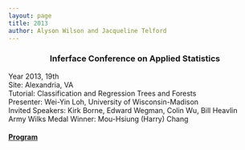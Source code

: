```yaml
---
layout: page
title: 2013
author: Alyson Wilson and Jacqueline Telford
---
```

<div align="center"><h3>Inferface Conference on Applied Statistics</h3></div>

<p>Year 2013, 19th<br>
Site: Alexandria, VA<br>
Tutorial: Classification and Regression Trees and Forests<br>
Presenter: Wei-Yin Loh, University of Wisconsin-Madison<br>
Invited Speakers: Kirk Borne, Edward Wegman, Colin Wu, Bill Heavlin<br>
Army Wilks Medal Winner: Mou-Hsiung (Harry) Chang</p>

#### [Program](https://alysongwilson.github.io/ACAS/DOE7/finalagenda13.pdf)
